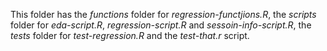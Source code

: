 This folder has the *functions* folder for *regression-functjions.R*, the *scripts* folder for *eda-script.R*, *regression-script.R* and *sessoin-info-script.R*, the *tests* folder for *test-regression.R* and the *test-that.r* script.
